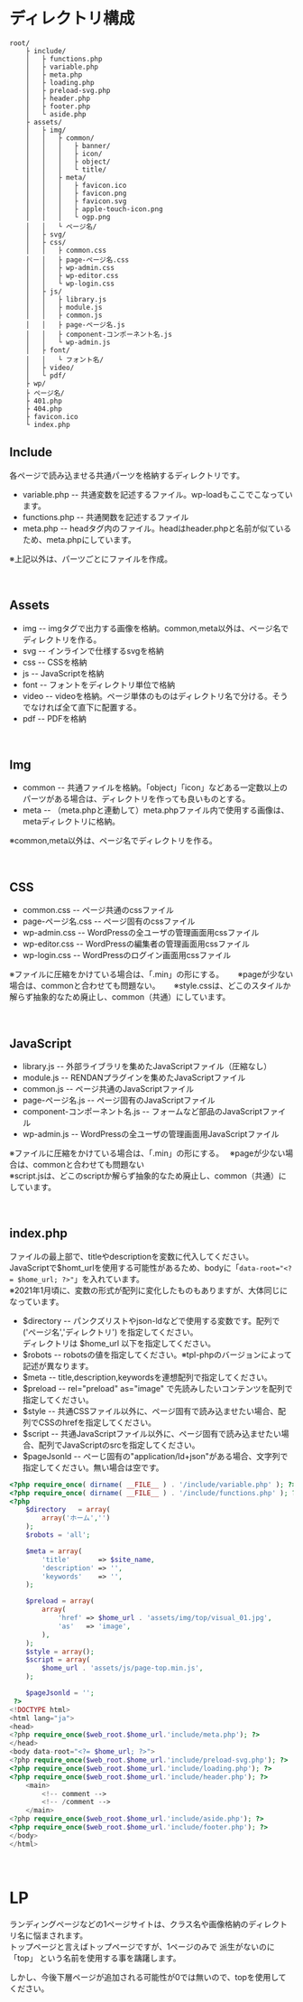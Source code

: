 # ディレクトリ構成

```
root/
	├ include/
	│	├ functions.php
	│	├ variable.php
	│	├ meta.php
	│	├ loading.php
	│	├ preload-svg.php
	│	├ header.php
	│	├ footer.php
	│	└ aside.php
	├ assets/
	│	├ img/
	│	│	├ common/
	│	│	│	├ banner/
	│	│	│	├ icon/
	│	│	│	├ object/
	│	│	│	└ title/
	│	│	├ meta/
	│	│	│	├ favicon.ico
	│	│	│	├ favicon.png
	│	│	│	├ favicon.svg
	│	│	│	├ apple-touch-icon.png
	│	│	│	└ ogp.png
	│	│	└ ページ名/
	│	├ svg/
	│	├ css/
	│	│	├ common.css
	│	│	├ page-ページ名.css
	│	│	├ wp-admin.css
	│	│	├ wp-editor.css
	│	│	└ wp-login.css
	│	├ js/
	│	│	├ library.js
	│	│	├ module.js
	│	│	├ common.js
	│	│	├ page-ページ名.js
	│	│	├ component-コンポーネント名.js
	│	│	└ wp-admin.js 
	│	├ font/
	│	│	└ フォント名/
	│	├ video/
	│	└ pdf/
	├ wp/
	├ ページ名/
	├ 401.php
	├ 404.php
	├ favicon.ico
	└ index.php
```


## Include
各ページで読み込ませる共通パーツを格納するディレクトリです。
- variable.php -- 共通変数を記述するファイル。wp-loadもここでこなっています。
- functions.php -- 共通関数を記述するファイル
- meta.php -- headタグ内のファイル。headはheader.phpと名前が似ているため、meta.phpにしています。

※上記以外は、パーツごとにファイルを作成。

<br>

## Assets
- img -- imgタグで出力する画像を格納。common,meta以外は、ページ名でディレクトリを作る。
- svg -- インラインで仕様するsvgを格納
- css -- CSSを格納
- js -- JavaScriptを格納
- font -- フォントをディレクトリ単位で格納
- video -- videoを格納。ページ単体のものはディレクトリ名で分ける。そうでなければ全て直下に配置する。
- pdf -- PDFを格納

<br>

## Img
- common -- 共通ファイルを格納。「object」「icon」などある一定数以上のパーツがある場合は、ディレクトリを作っても良いものとする。  
- meta -- （meta.phpと連動して）meta.phpファイル内で使用する画像は、metaディレクトリに格納。

※common,meta以外は、ページ名でディレクトリを作る。　　

<br>

## CSS
- common.css -- ページ共通のcssファイル
- page-ページ名.css --  ページ固有のcssファイル
- wp-admin.css --  WordPressの全ユーザの管理画面用cssファイル
- wp-editor.css --  WordPressの編集者の管理画面用cssファイル
- wp-login.css --  WordPressのログイン画面用cssファイル

※ファイルに圧縮をかけている場合は、「.min」の形にする。　　
※pageが少ない場合は、commonと合わせても問題ない。　　
※style.cssは、どこのスタイルか解らず抽象的なため廃止し、common（共通）にしています。

<br>

## JavaScript
- library.js -- 外部ライブラリを集めたJavaScriptファイル（圧縮なし）
- module.js -- RENDANプラグインを集めたJavaScriptファイル
- common.js -- ページ共通のJavaScriptファイル
- page-ページ名.js -- ページ固有のJavaScriptファイル
- component-コンポーネント名.js -- フォームなど部品のJavaScriptファイル
- wp-admin.js  -- WordPressの全ユーザの管理画面用JavaScriptファイル

※ファイルに圧縮をかけている場合は、「.min」の形にする。　
※pageが少ない場合は、commonと合わせても問題ない  
※script.jsは、どこのscriptか解らず抽象的なため廃止し、common（共通）にしています。

<br>

## index.php
ファイルの最上部で、titleやdescriptionを変数に代入してください。  
JavaScriptで$homt_urlを使用する可能性があるため、bodyに「`data-root="<?= $home_url; ?>"`」を入れています。  
※2021年1月頃に、変数の形式が配列に変化したものもありますが、大体同じになっています。　

- $directory -- パンクズリストやjson-ldなどで使用する変数です。配列で ('ページ名','ディレクトリ') を指定してください。<br>ディレクトリは $home_url 以下を指定してください。
- $robots -- robotsの値を指定してください。※tpl-phpのバージョンによって記述が異なります。
- $meta -- title,description,keywordsを連想配列で指定してください。
- $preload -- rel="preload" as="image" で先読みしたいコンテンツを配列で指定してください。
- $style -- 共通CSSファイル以外に、ページ固有で読み込ませたい場合、配列でCSSのhrefを指定してください。
- $script -- 共通JavaScriptファイル以外に、ページ固有で読み込ませたい場合、配列でJavaScriptのsrcを指定してください。
- $pageJsonld -- ぺーじ固有の"application/ld+json"がある場合、文字列で指定してください。無い場合は空です。


```php
<?php require_once( dirname( __FILE__ ) . '/include/variable.php' ); ?>
<?php require_once( dirname( __FILE__ ) . '/include/functions.php' ); ?>
<?php
	$directory   = array(
		array('ホーム','')
	);
	$robots = 'all';

	$meta = array(
		'title'       => $site_name,
		'description' => '',
		'keywords'    => '',
	);

	$preload = array(
		array(
			'href' => $home_url . 'assets/img/top/visual_01.jpg',
			'as'   => 'image',
		),
	);
	$style = array();
	$script = array(
		$home_url . 'assets/js/page-top.min.js',
	);

	$pageJsonld = '';
 ?>
<!DOCTYPE html>
<html lang="ja">
<head>
<?php require_once($web_root.$home_url.'include/meta.php'); ?>
</head>
<body data-root="<?= $home_url; ?>">
<?php require_once($web_root.$home_url.'include/preload-svg.php'); ?>
<?php require_once($web_root.$home_url.'include/loading.php'); ?>
<?php require_once($web_root.$home_url.'include/header.php'); ?>
	<main>
		<!-- comment -->
		<!-- /comment -->
	</main>
<?php require_once($web_root.$home_url.'include/aside.php'); ?>
<?php require_once($web_root.$home_url.'include/footer.php'); ?>
</body>
</html>
```

<br>

# LP
ランディングページなどの1ページサイトは、クラス名や画像格納のディレクトリ名に悩まされます。  
トップページと言えばトップページですが、1ページのみで 派生がないのに 「top」 という名前を使用する事を躊躇します。  
  
しかし、今後下層ページが追加される可能性が0では無いので、topを使用してください。




